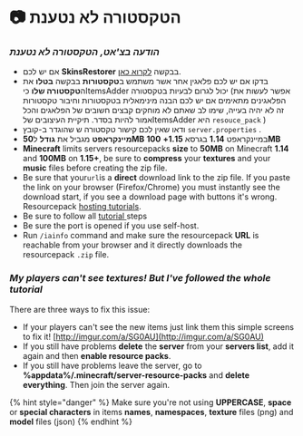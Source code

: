 # 📷 הטקסטורה לא נטענת

### _הודעה בצ'אט, הטקסטורה לא נטענת_ <a href="#resourcepack-not-loading-i-get-an-error-in-chat" id="resourcepack-not-loading-i-get-an-error-in-chat"></a>

* אם יש לכם **SkinsRestorer** בבקשה [לקרוא כאן](../compatibility-with-other-plugins/compatible/skinsrestorer.md).
* בדקו אם יש לכם פלאגין אחר אשר משתמש ב**טקסטורות** בבקשה **בטלו** את ה**טקסטורה שלו** כיItemsAdder יכול לגרום לבעיות בטקסטורה (אפשר לעשות את הפלאגינים מתאימים אם יש לכם הבנה מינימאלית בטקסטורות וחיבור טקסטורות זה לא יהיה בעייה, שימו לב שאתם לא מוחקים קבצים חשובים של הפלאגים והכל אמור להיות בסדר. תיקיית העיצובים שלItemsAdder היא `resouce_pack`  )
* ודאו שאין לכם קישור טקסטורה ש שהוגדר ב-קובץ `server.properties` .
* **מיינקראפט** מגביל את **גודל** ל**50MB** במיינקראפט **1.14** בגרסא **1.15+**  **100MB** 
* **Minecraft** limits servers resourcepacks **size** to **50MB** on Minecraft **1.14** and **100MB** on **1.15+**, be sure to **compress** your **textures** and your **music** files before creating the zip file.
* Be sure that your`url`is a **direct** download link to the zip file. If you paste the link on your browser (Firefox/Chrome) you must instantly see the download start, if you see a download page with buttons it's wrong. Resourcepack [hosting tutorials](../plugin-usage/resourcepack-hosting/).
* Be sure to follow all [tutorial ](../plugin-usage/resourcepack-hosting/)steps
* Be sure the port is opened if you use self-host.
* Run `/iainfo` command and make sure the resourcepack **URL** is reachable from your browser and it directly downloads the resourcepack `.zip` file.

### _My players can't see textures! But I've followed the whole tutorial_ <a href="#my-players-cant-see-textures-but-ive-followed-the-whole-tutorial" id="my-players-cant-see-textures-but-ive-followed-the-whole-tutorial"></a>

There are three ways to fix this issue:

* If your players can't see the new items just link them this simple screens to fix it! [http://imgur.com/a/SG0AU](http://imgur.com/a/SG0AU)​
* If you still have problems **delete** the **server** from your **servers list**, add it again and then **enable resource packs**.
* If you still have problems leave the server, go to **%appdata%/.minecraft/server-resource-packs** and **delete everything**. Then join the server again.

{% hint style="danger" %}
Make sure you're not using **UPPERCASE**, **space** or **special characters** in items **names**, **namespaces**, **texture** files (png) and **model** files (json)
{% endhint %}
